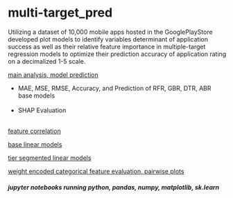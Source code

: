 # multi-target_pred
Utilizing a dataset of 10,000 mobile apps hosted in the GooglePlayStore developed plot models to identify variables determinant of application success as well as their relative feature importance in multiple-target regression models to optimize their prediction accuracy of application rating on a decimalized 1-5 scale.

<a href="https://github.com/cspence001/multiclass_pred/blob/main/app_pred/multi_pred.ipynb">main analysis, model prediction</a><br>
<ul>
<li>MAE, MSE, RMSE, Accuracy, and Prediction of RFR, GBR, DTR, ABR base models </li><br>
<li>SHAP Evaluation</li><br>
</ul>

<a href="https://github.com/cspence001/multiclass_pred/blob/main/app_pred/tier_segmentation_correlation.ipynb">feature correlation</a>

<a href="https://github.com/cspence001/multiclass_pred/blob/main/app_pred/base_linear_models.ipynb">base linear models</a>

<a href="https://github.com/cspence001/multiclass_pred/blob/main/app_pred/cluster_linear_models.ipynb">tier segmented linear models</a>

<a href="https://github.com/cspence001/multiclass_pred/blob/main/app_pred/weight_variable_encoding.ipynb">weight encoded categorical feature evaluation, pairwise plots</a>


<h5>jupyter notebooks running python, pandas, numpy, matplotlib, sk.learn </h5>
